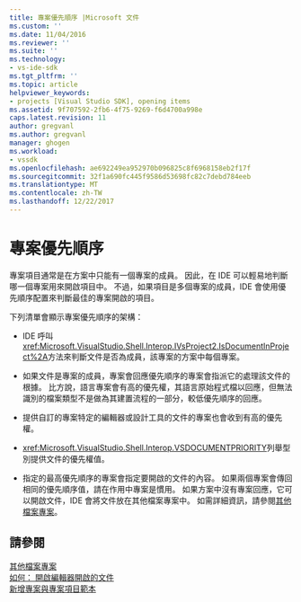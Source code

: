 ```yaml
---
title: 專案優先順序 |Microsoft 文件
ms.custom: ''
ms.date: 11/04/2016
ms.reviewer: ''
ms.suite: ''
ms.technology:
- vs-ide-sdk
ms.tgt_pltfrm: ''
ms.topic: article
helpviewer_keywords:
- projects [Visual Studio SDK], opening items
ms.assetid: 9f707592-2fb6-4f75-9269-f6d4700a998e
caps.latest.revision: 11
author: gregvanl
ms.author: gregvanl
manager: ghogen
ms.workload:
- vssdk
ms.openlocfilehash: ae692249ea952970b096825c8f6968158eb2f17f
ms.sourcegitcommit: 32f1a690fc445f9586d53698fc82c7debd784eeb
ms.translationtype: MT
ms.contentlocale: zh-TW
ms.lasthandoff: 12/22/2017
---
```

# <a name="project-priority"></a>專案優先順序
專案項目通常是在方案中只能有一個專案的成員。 因此，在 IDE 可以輕易地判斷哪一個專案用來開啟項目中。 不過，如果項目是多個專案的成員，IDE 會使用優先順序配置來判斷最佳的專案開啟的項目。  
  
 下列清單會顯示專案優先順序的架構：  
  
-   IDE 呼叫<xref:Microsoft.VisualStudio.Shell.Interop.IVsProject2.IsDocumentInProject%2A>方法來判斷文件是否為成員，該專案的方案中每個專案。  
  
-   如果文件是專案的成員，專案會回應優先順序的專案會指派它的處理該文件的根據。 比方說，語言專案會有高的優先權，其語言原始程式檔以回應，但無法識別的檔案類型不是做為其建置流程的一部分，較低優先順序的回應。  
  
-   提供自訂的專案特定的編輯器或設計工具的文件的專案也會收到有高的優先權。  
  
-   <xref:Microsoft.VisualStudio.Shell.Interop.VSDOCUMENTPRIORITY>列舉型別提供文件的優先權值。  
  
-   指定的最高優先順序的專案會指定要開啟的文件的內容。 如果兩個專案會傳回相同的優先順序值，請在作用中專案是慣用。 如果方案中沒有專案回應，它可以開啟文件，IDE 會將文件放在其他檔案專案中。 如需詳細資訊，請參閱[其他檔案專案](../../extensibility/internals/miscellaneous-files-project.md)。  
  
## <a name="see-also"></a>請參閱  
 [其他檔案專案](../../extensibility/internals/miscellaneous-files-project.md)   
 [如何： 開啟編輯器開啟的文件](../../extensibility/how-to-open-editors-for-open-documents.md)   
 [新增專案與專案項目範本](../../extensibility/internals/adding-project-and-project-item-templates.md)